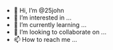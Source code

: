 - 👋 Hi, I’m @25john
- 👀 I’m interested in ...
- 🌱 I’m currently learning ...
- 💞️ I’m looking to collaborate on ...
- 📫 How to reach me ...

<!---
25john/25john is a ✨ special ✨ repository because its `README.md` (this file) appears on your GitHub profile.
You can click the Preview link to take a look at your changes.
--->
